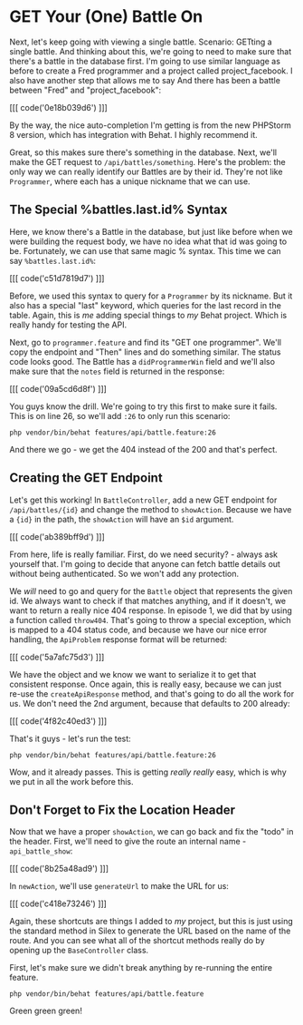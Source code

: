 # GET Your (One) Battle On

Next, let's keep going with viewing a single battle. Scenario: GETting a
single battle. And thinking about this, we're going to need to make sure
that there's a battle in the database first. I'm going to use similar language
as before to create a Fred programmer and a project called project_facebook.
I also have another step that allows me to say And there has been a battle between
"Fred" and "project_facebook":

[[[ code('0e18b039d6') ]]]

By the way, the nice auto-completion I'm getting is from the new PHPStorm 8
version, which has integration with Behat. I highly recommend it.

Great, so this makes sure there's something in the database. Next, we'll make
the GET request to `/api/battles/something`. Here's the problem: the only
way we can really identify our Battles are by their id. They're not like
``Programmer``, where each has a unique nickname that we can use.

## The Special %battles.last.id% Syntax

Here, we know there's a Battle in the database, but just like before when
we were building the request body, we have no idea what that id was going
to be. Fortunately, we can use that same magic % syntax. This time we can say 
`%battles.last.id%`:

[[[ code('c51d7819d7') ]]]

Before, we used this syntax to query for a ``Programmer`` by its nickname.
But it also has a special "last" keyword, which queries for the last record
in the table. Again, this is *me* adding special things to *my* Behat project.
Which is really handy for testing the API.

Next, go to `programmer.feature` and find its "GET one programmer". We'll
copy the endpoint and "Then" lines and do something similar. The status code
looks good. The Battle has a `didProgrammerWin` field and we'll also make
sure that the `notes` field is returned in the response:

[[[ code('09a5cd6d8f') ]]]

You guys know the drill. We're going to try this first to make sure it fails.
This is on line 26, so we'll add `:26` to only run this scenario:

```
php vendor/bin/behat features/api/battle.feature:26
```

And there we go - we get the 404 instead of the 200 and that's perfect.

## Creating the GET Endpoint

Let's get this working! In `BattleController`, add a new GET endpoint for
`/api/battles/{id}` and change the method to `showAction`. Because
we have a `{id}` in the path, the `showAction` will have an `$id`
argument.

[[[ code('ab389bff9d') ]]]

From here, life is really familiar. First, do we need security? - always ask
yourself that. I'm going to decide that anyone can fetch battle details out
without being authenticated. So we won't add any protection.

We *will* need to go and query for the `Battle` object that represents the
given id. We always want to check if that matches anything, and if it doesn't,
we want to return a really nice 404 response. In episode 1, we did that by
using a function called `throw404`. That's going to throw a special exception,
which is mapped to a 404 status code, and because we have our nice error handling,
the `ApiProblem` response format will be returned:

[[[ code('5a7afc75d3') ]]]

We have the object and we know we want to serialize it to get that consistent
response. Once again, this is really easy, because we can just re-use the
`createApiResponse` method, and that's going to do all the work for us.
We don't need the 2nd argument, because that defaults to 200 already:

[[[ code('4f82c40ed3') ]]]

That's it guys - let's run the test:

```
php vendor/bin/behat features/api/battle.feature:26
```

Wow, and it already passes. This is getting *really really* easy, which is
why we put in all the work before this.

## Don't Forget to Fix the Location Header

Now that we have a proper `showAction`, we can go back and fix the "todo"
in the header. First, we'll need to give the route an internal name - `api_battle_show`:

[[[ code('8b25a48ad9') ]]]

In `newAction`, we'll use `generateUrl` to make the URL for us:

[[[ code('c418e73246') ]]]

Again, these shortcuts are things I added to *my* project, but this is just
using the standard method in Silex to generate the URL based on the name
of the route. And you can see what all of the shortcut methods really do
by opening up the `BaseController` class.

First, let's make sure we didn't break anything by re-running the entire feature.

```
php vendor/bin/behat features/api/battle.feature
```

Green green green!
